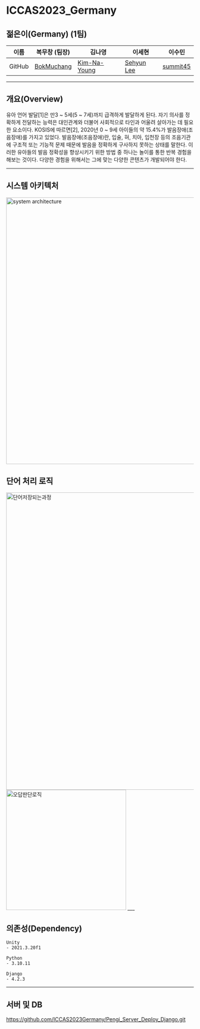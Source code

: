 # ICCAS2023_Germany

## 젊은이(Germany) (1팀)
| 이름 | 복무창 (팀장)                           | 김나영                                     | 이세현                                      | 이수민                                  |  
| --- | --------------------------------------- | ------------------------------------------ | ------------------------------------------ | --------------------------------------- |  
|GitHub| [BokMuchang](https://github.com/bokob) | [Kim-Na-Young](https://github.com/kny2383) | [Sehyun Lee](https://github.com/Sebongbak) | [summit45](https://github.com/summit45) |  

___
## 개요(Overview)
유아 언어 발달[1]은 만3 ~ 5세(5 ~ 7세)까지 급격하게 발달하게 된다. 자기 의사를 정확하게 전달하는 능력은 대인관계와 더불어 사회적으로 타인과 어울려 살아가는 데 필요한 요소이다. KOSIS에 따르면[2], 2020년 0 ~ 9세 아이들의 약 15.4%가 발음장애(조음장애)를 가지고 있었다. 발음장애(조음장애)란, 입술, 혀, 치아, 입천장 등의 조음기관에 구조적 또는 기능적 문제 때문에 발음을 정확하게 구사하지 못하는 상태를 말한다. 이러한 유아들의 발음 정확성을 향상시키기 위한 방법 중 하나는 놀이를 통한 반복 경험을 해보는 것이다. 다양한 경험을 위해서는 그에 맞는 다양한 콘텐츠가 개발되어야 한다.
___
## 시스템 아키텍처  
<img width="714" alt="system architecture" src="https://github.com/ICCAS2023Germany/Pengi/assets/85085804/b9f4f190-b881-44c5-8283-9a9438b4c438">

## 단어 처리 로직  
<img width="796" alt="단어저장되는과정" src="https://github.com/ICCAS2023Germany/Pengi/assets/85085804/d9e4a96d-5ea0-4578-8fec-61a5f27990a0">
<img width="322" alt="오답판단로직" src="https://github.com/ICCAS2023Germany/Pengi/assets/85085804/794192ee-5aaa-4781-a9a1-8d737d970fc0">
___  

## 의존성(Dependency)
```
Unity
- 2021.3.20f1

Python
- 3.10.11

Django
- 4.2.3
```

___  
## 서버 및 DB  
https://github.com/ICCAS2023Germany/Pengi_Server_Deploy_Django.git

